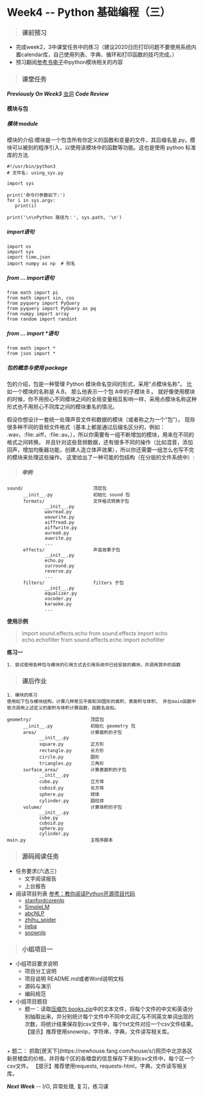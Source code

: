 # Week4 -- Python 基础编程（三）

> ### 课前预习
* 完成week2，3中课堂任务中的练习（建议2020日历打印问题不要使用系统内置calendar库，自己使用列表、字典、循环和打印函数的技巧完成。）
* 预习翻阅[参考书电子](https://python.swaroopch.com/modules.html)中python模块相关的内容

> ### 课堂任务
<b><i>Previously On Week3</i></b> [虫洞](week3_Python_Basics_2.md)
<b><i>Code Review</i></b>

#### 模块与包


##### 模块 module
模块的介绍:模块是一个包含所有你定义的函数和变量的文件，其后缀名是.py。模块可以被别的程序引入，以使用该模块中的函数等功能。这也是使用 python 标准库的方法.
```
#!/usr/bin/python3
# 文件名: using_sys.py
 
import sys
 
print('命令行参数如下:')
for i in sys.argv:
   print(i)
 
print('\n\nPython 路径为：', sys.path, '\n')
```
##### import语句
```
import os
import sys
import time,json
import numpy as np  # 别名
```
##### from ... import语句
```
from math import pi
from math import sin, cos
from pyquery import PyQuery
from pyquery import PyQuery as pq
from numpy import array
from random import randint
```
##### from ... import *语句
```
from math import *
from json import *
```


##### 包的概念与使用 package
包的介绍，包是一种管理 Python 模块命名空间的形式，采用"点模块名称"。
比如一个模块的名称是 A.B， 那么他表示一个包 A中的子模块 B 。
就好像使用模块的时候，你不用担心不同模块之间的全局变量相互影响一样，采用点模块名称这种形式也不用担心不同库之间的模块重名的情况。

假设你想设计一套统一处理声音文件和数据的模块（或者称之为一个"包"）。
现存很多种不同的音频文件格式（基本上都是通过后缀名区分的，例如： .wav，:file:.aiff，:file:.au，），所以你需要有一组不断增加的模块，用来在不同的格式之间转换。
并且针对这些音频数据，还有很多不同的操作（比如混音，添加回声，增加均衡器功能，创建人造立体声效果），所以你还需要一组怎么也写不完的模块来处理这些操作。
这里给出了一种可能的包结构（在分层的文件系统中）:

>##### 举例
```
sound/                          顶层包
      __init__.py               初始化 sound 包
      formats/                  文件格式转换子包
              __init__.py
              wavread.py
              wavwrite.py
              aiffread.py
              aiffwrite.py
              auread.py
              auwrite.py
              ...
      effects/                  声音效果子包
              __init__.py
              echo.py
              surround.py
              reverse.py
              ...
      filters/                  filters 子包
              __init__.py
              equalizer.py
              vocoder.py
              karaoke.py
              ...
```
<b>使用示例</b>
> import sound.effects.echo
from sound.effects import echo
echo.echofilter
from sound.effects.echo import echofilter


<b>练习一</b>
```
1. 尝试使用各种包与模块的引用方式去引用系统中已经安装的模块，并调用其中的函数
```


>### 课后作业
```
1. 模块的练习
使用如下包与模块结构，计算几种常见平面和3D图形的面积、表面积与体积， 并在main函数中依次调用上述定义的面积与体积计算函数，函数名自拟。

geometry/                      顶层包
      __init__.py              初始化 geometry 包
      area/                    计算面积的子包
            __init__.py
            square.py          正方形
            rectangle.py       长方形
            circle.py          圆形
            triangles.py       三角形
      surface_area/            计算表面积的子包
            __init__.py
            cube.py            立方体
            cuboid.py          长方体
            sphere.py          球体
            cylinder.py        圆柱体
      volume/                  计算体积的子包
            __init__.py
            cube.py
            cuboid.py
            sphere.py
            cylinder.py
main.py                        主程序脚本    
```

>### 源码阅读任务
* 任务要求(六选三)
  + 文字阅读报告
  + 上台报告
* 阅读项目列表 [参考：教你阅读Python开源项目代码](https://blog.csdn.net/xiaoxianerqq/article/details/79296708)
  + [stanfordcorenlp](https://github.com/Lynten/stanford-corenlp)
  + [SimpleLM](https://github.com/AdolfVonKleist/SimpleLM)
  + [abcNLP](https://github.com/wuliang/abcNLP)
  + [zhihu_spider](https://github.com/LiuRoy/zhihu_spider)
  + [jieba](https://github.com/fxsjy/jieba)
  + [snownlp](https://github.com/isnowfy/snownlp)
>### 小组项目一
* 小组项目要求说明
  + 项目分工说明
  + 项目说明 README.md或者Word说明文档
  + 源码与演示
  + 编码规范
* 小组项目题目
  + 题一：读取[压缩包 books.zip](projects/books.zip)中的文本文件，将每个文件的中文和英语分别抽取出来，并分别统计每个文件中不同中文词汇与不同英文单词出现的次数，将统计结果保存到csv文件中，每个txt文件对应一个csv文件结果。
  【提示】推荐使用snownlp，字符串，字典，文件读写相关库。
<br/>  
  + 题二： 抓取[房天下](https://newhouse.fang.com/house/s/)网页中北京各区新房楼盘的价格，并将每个区的各楼盘的信息保存下来到csv文件中，每个区一个csv文件。
  【提示】推荐使用requests, requests-html，字典，文件读写相关库。

<b><i>Next Week</i></b> -- I/O, 异常处理, 复习，练习课